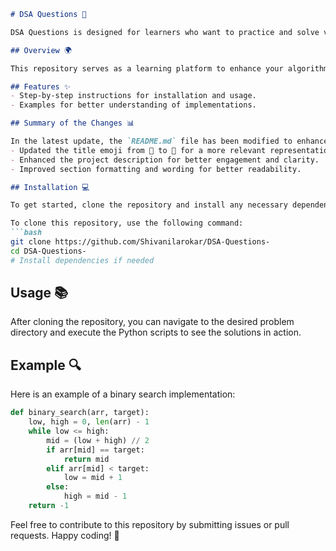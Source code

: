 ```markdown
# DSA Questions 📖

DSA Questions is designed for learners who want to practice and solve various algorithmic challenges. It contains a collection of problems and their respective solutions implemented in Python.

## Overview 🌍

This repository serves as a learning platform to enhance your algorithmic skills through practical examples and challenges.

## Features ✨
- Step-by-step instructions for installation and usage.
- Examples for better understanding of implementations.

## Summary of the Changes 📊

In the latest update, the `README.md` file has been modified to enhance clarity and improve the overall presentation. The following changes were made:
- Updated the title emoji from 🤖 to 📖 for a more relevant representation.
- Enhanced the project description for better engagement and clarity.
- Improved section formatting and wording for better readability.

## Installation 💻

To get started, clone the repository and install any necessary dependencies. 

To clone this repository, use the following command:
```bash
git clone https://github.com/Shivanilarokar/DSA-Questions-
cd DSA-Questions-
# Install dependencies if needed
```

## Usage 📚

After cloning the repository, you can navigate to the desired problem directory and execute the Python scripts to see the solutions in action.

## Example 🔍

Here is an example of a binary search implementation:
```python
def binary_search(arr, target):
    low, high = 0, len(arr) - 1
    while low <= high:
        mid = (low + high) // 2
        if arr[mid] == target:
            return mid
        elif arr[mid] < target:
            low = mid + 1
        else:
            high = mid - 1
    return -1
```

Feel free to contribute to this repository by submitting issues or pull requests. Happy coding! 🎉
```